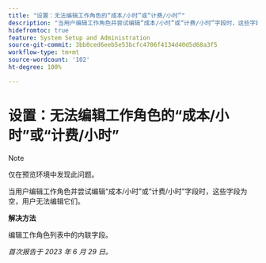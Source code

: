 ```yaml
---
title: "设置：无法编辑工作角色的“成本/小时”或“计费/小时”"
description: "当用户编辑工作角色并尝试编辑“成本/小时”或“计费/小时”字段时，这些字段为空，用户无法编辑它们。"
hidefromtoc: true
feature: System Setup and Administration
source-git-commit: 3bb0ced6eeb5e53bcfc4706f4134d40d5d68a3f5
workflow-type: tm+mt
source-wordcount: '102'
ht-degree: 100%

---
```



# 设置：无法编辑工作角色的“成本/小时”或“计费/小时”

>[!NOTE]
>
>仅在预览环境中发现此问题。

当用户编辑工作角色并尝试编辑“成本/小时”或“计费/小时”字段时，这些字段为空，用户无法编辑它们。

**解决方法**

编辑工作角色列表中的内联字段。

_首次报告于 2023 年 6 月 29 日。_

